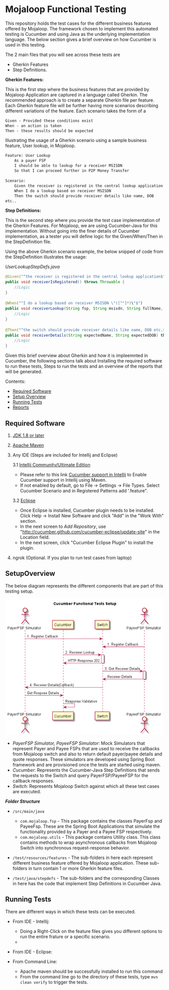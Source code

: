 # Mojaloop Functional Testing

This repository holds the test cases for the different business features offered by Mojaloop.
The framework chosen to implement this automated testing is Cucumber and using Java as the underlying implementation language. 
The below section gives a brief overview on how Cucumber is used in this testing.

The 2 main files that you will see across these tests are 
 - Gherkin Features
 - Step Definitions.
 
**Gherkin Features:**

This is the first step where the business features that are provided by Mojaloop Application are 
captured in a language called Gherkin. The recommended approach is to create a separate Gherkin file per feature.
Each Gherkin feature file will be further having more scenarios describing different variations of the feature. 
Each scenario takes the form of a 

    Given - Provided these conditions exist
    When - an action is taken
    Then - these results should be expected
    
Illustrating the usage of a Gherkin scenario using a sample business feature, User lookup, in Mojaloop.

    Feature: User Lookup
        As a payer FSP
        I should be able to lookup for a receiver MSISDN
        So that I can proceed further in P2P Money Transfer
        
    Scenario: 
        Given the receiver is registered in the central lookup application
        When I do a lookup based on receiver MSISDN
        Then the switch should provide receiver details like name, DOB etc..
        

**Step Definitions:**

This is the second step where you provide the test case implementation of the Gherkin Features. For Mojaloop, we are using Cucumber-Java for this implementation. Without going into the 
finer details of Cucumber implementation, as a tester you will define logic for the Given/When/Then in 
the StepDefinition file. 

Using the above Gherkin scenario example, the below snipped of code from the StepDefinition illustrates the usage:

_UserLookupStepDefs.java_
```Java
@Given("^the receiver is registered in the central lookup application$")
public void receiverIsRegistered() throws Throwable {
    //Logic
}

@When("^I do a lookup based on receiver MSISDN \"([^"]*)\"$")
public void receiverLookup(String fsp, String msisdn, String fullName, String firstName, String lastName, String dob) throws Throwable {
    //Logic
}

@Then("^the switch should provide receiver details like name, DOB etc.$")
public void receiverDetails(String expectedName, String expectedDOB) throws Throwable {
    //Logic
}
```

Given this brief overview about Gherkin and how it is impleemnted in Cucumber, the following sections talk about Installing the required software to run these tests, Steps to run the tests and an overview of the reports that will be generated.
 
Contents:

- [Required Software](#requiredsoftware)
- [Setup Overview](#setupoverview)
- [Running Tests](#runningtests)
- [Reports](#reports)

## Required Software

1. [JDK 1.8 or later](http://www.oracle.com/technetwork/java/javase/downloads/jdk8-downloads-2133151.html)
2. [Apache Maven](https://maven.apache.org/download.cgi)
3. Any IDE (Steps are included for Intellij and Eclipse)

    3.1 [Intellij Community/Ultimate Edition](https://www.jetbrains.com/idea/download/index.html#section=windows)
    
    - Please refer to this link [Cucumber support in Intellij](https://www.jetbrains.com/help/idea/bdd-frameworks.html) to Enable Cucumber support in Intellij using Maven.
    - If not enabled by default, go to File -> Settings -> File Types. Select Cucumber Scenario and in Registered Patterns add '.feature".
    
    3.2 [Eclipse](http://www.eclipse.org/downloads/) 
    
    - Once Eclipse is installed, Cucumber plugin needs to be installed. Click Help -> Install New Software and click "Add" in the "Work With" section.
    - In the next screen to _Add Repository_, use "http://cucumber.github.com/cucumber-eclipse/update-site" in the Location field.
    - In the next screen, click "Cucumber Eclipse Plugin" to install the plugin.
    
4. ngrok (Optional. If you plan to run test cases from laptop)

## SetupOverview
The below diagram represents the different components that are part of this testing setup.

 ![Sequence](sequencediagram.png)
 
 - _PayerFSP Simulator, PayeeFSP Simulator_: Mock Simulators that represent Payer and Payee FSPs that are used to receive the callbacks from Mojaloop switch and also to return default payer/payee details and quote responses.
    These simulators are developed using Spring Boot framework and are provisioned once the tests are started using maven.
 - _Cucumber_: Represents the Cucumber-Java Step Definitions that sends the requests to the Switch and query PayerFSP/PayeeFSP for the callback responses.
 - _Switch_: Represents Mojaloop Switch against which all these test cases are executed.
 
 **_Folder Structure_**
  - ``/src/main/java``
    - `com.mojaloop.fsp` - This package contains the classes PayerFsp and PayeeFsp. These are the Spring Boot Applications that simulate the functionality provided by a Payer and a Payee FSP respectively.
    - `com.mojaloop.utils` - This package contains Utility class. This class contains methods to wrap asynchronous callbacks from Mojaloop Switch into synchronous request-response behavior.
    
  - `/test/resources/features` - The sub-folders in here each represent different business feature offered by Mojaloop application. 
  These sub-folders in turn contain 1 or more Gherkin feature files. 
  
  - `/test/java/stepdefs` - The sub-folders and the corresponding Classes in here has the code that implement Step Definitions in Cucumber Java.
  
 ## Running Tests
 There are different ways in which these tests can be executed. 
  - From IDE - Intellij: 
    - Doing a Right-Click on the feature files gives you different options to run  the entire frature or a specific scenario.
    - 
  
  - From IDE - Eclipse:
  
  - From Command Line: 
    - Apache maven should be successfully installed to run this command
    - From the command line go to the directory of these tests, type `mvn clean verify` to trigger the tests.



